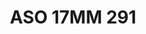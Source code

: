 ---
title: ASO 17MM 291
date: 
draft: false

# descripcion
description : Anillo de plata 925.

materials: Plata 1006

color: 

dimensions: 17mm diámetro

code: 05-23-1680

type: "Anillos"

categories: []

price: $5.120,00

price_eftvo: $4.350,00

# Images
# first image will be shown in the product page
images:
  # - image: "images/path_to_image"
  # La ubicacion de las imagenes es imagenes/Anillos/Anillos.Solo Plata/05-23-1680-aso-17mm-291
  - image: "./images/anillos/solo_plata/05-23-1680-aso-17mm-291.jpg"
---